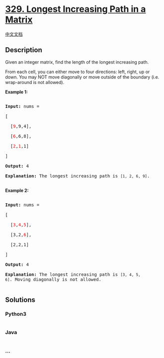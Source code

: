 # [329. Longest Increasing Path in a Matrix](https://leetcode.com/problems/longest-increasing-path-in-a-matrix)

[中文文档](/solution/0300-0399/0329.Longest%20Increasing%20Path%20in%20a%20Matrix/README.md)

## Description

<p>Given an integer matrix, find the length of the longest increasing path.</p>

<p>From each cell, you can either move to four directions: left, right, up or down. You may NOT move diagonally or move outside of the boundary (i.e. wrap-around is not allowed).</p>

<p><b>Example 1:</b></p>

<pre>

<strong>Input: </strong>nums = 

[

  [<font color="red">9</font>,9,4],

  [<font color="red">6</font>,6,8],

  [<font color="red">2</font>,<font color="red">1</font>,1]

] 

<strong>Output:</strong> 4 

<strong>Explanation:</strong> The longest increasing path is <code>[1, 2, 6, 9]</code>.

</pre>

<p><b>Example 2:</b></p>

<pre>

<strong>Input:</strong> nums = 

[

  [<font color="red">3</font>,<font color="red">4</font>,<font color="red">5</font>],

  [3,2,<font color="red">6</font>],

  [2,2,1]

] 

<strong>Output: </strong>4 

<strong>Explanation: </strong>The longest increasing path is <code>[3, 4, 5, 6]</code>. Moving diagonally is not allowed.

</pre>

## Solutions

<!-- tabs:start -->

### **Python3**

```python

```

### **Java**

```java

```

### **...**

```

```

<!-- tabs:end -->
